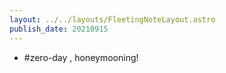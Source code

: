 ```yaml
---
layout: ../../layouts/FleetingNoteLayout.astro
publish_date: 20210915
---
```


- #zero-day , honeymooning!
